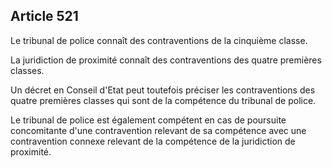 Article 521
----
Le tribunal de police connaît des contraventions de la cinquième classe.

La juridiction de proximité connaît des contraventions des quatre premières
classes.

Un décret en Conseil d'Etat peut toutefois préciser les contraventions des
quatre premières classes qui sont de la compétence du tribunal de police.

Le tribunal de police est également compétent en cas de poursuite concomitante
d'une contravention relevant de sa compétence avec une contravention connexe
relevant de la compétence de la juridiction de proximité.
